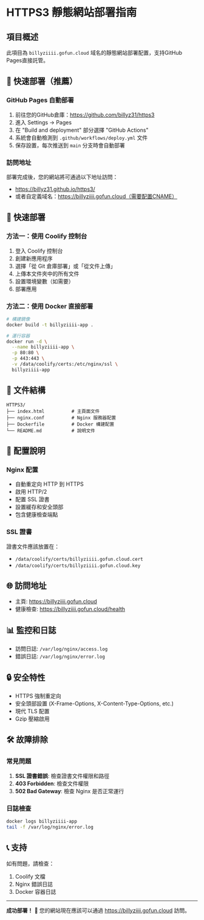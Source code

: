# HTTPS3 靜態網站部署指南

## 項目概述
此項目為 `billyziiii.gofun.cloud` 域名的靜態網站部署配置，支持GitHub Pages直接託管。

## 🚀 快速部署（推薦）

### GitHub Pages 自動部署
1. 前往您的GitHub倉庫：https://github.com/billyz31/https3
2. 進入 Settings → Pages
3. 在 "Build and deployment" 部分選擇 "GitHub Actions"
4. 系統會自動檢測到 `.github/workflows/deploy.yml` 文件
5. 保存設置，每次推送到 `main` 分支時會自動部署

### 訪問地址
部署完成後，您的網站將可通過以下地址訪問：
- https://billyz31.github.io/https3/
- 或者自定義域名：https://billyziiii.gofun.cloud（需要配置CNAME）

## 🚀 快速部署

### 方法一：使用 Coolify 控制台
1. 登入 Coolify 控制台
2. 創建新應用程序
3. 選擇「從 Git 倉庫部署」或「從文件上傳」
4. 上傳本文件夾中的所有文件
5. 設置環境變數（如需要）
6. 部署應用

### 方法二：使用 Docker 直接部署
```bash
# 構建鏡像
docker build -t billyziiii-app .

# 運行容器
docker run -d \
  --name billyziiii-app \
  -p 80:80 \
  -p 443:443 \
  -v /data/coolify/certs:/etc/nginx/ssl \
  billyziiii-app
```

## 📁 文件結構
```
HTTPS3/
├── index.html          # 主頁面文件
├── nginx.conf          # Nginx 服務器配置
├── Dockerfile          # Docker 構建配置
└── README.md           # 說明文件
```

## 🔧 配置說明

### Nginx 配置
- 自動重定向 HTTP 到 HTTPS
- 啟用 HTTP/2
- 配置 SSL 證書
- 設置緩存和安全頭部
- 包含健康檢查端點

### SSL 證書
證書文件應該放置在：
- `/data/coolify/certs/billyziiii.gofun.cloud.cert`
- `/data/coolify/certs/billyziiii.gofun.cloud.key`

## 🌐 訪問地址
- 主頁: https://billyziiii.gofun.cloud
- 健康檢查: https://billyziiii.gofun.cloud/health

## 📊 監控和日誌
- 訪問日誌: `/var/log/nginx/access.log`
- 錯誤日誌: `/var/log/nginx/error.log`

## 🔒 安全特性
- HTTPS 強制重定向
- 安全頭部設置 (X-Frame-Options, X-Content-Type-Options, etc.)
- 現代 TLS 配置
- Gzip 壓縮啟用

## 🛠️ 故障排除

### 常見問題
1. **SSL 證書錯誤**: 檢查證書文件權限和路徑
2. **403 Forbidden**: 檢查文件權限
3. **502 Bad Gateway**: 檢查 Nginx 是否正常運行

### 日誌檢查
```bash
docker logs billyziiii-app
tail -f /var/log/nginx/error.log
```

## 📞 支持
如有問題，請檢查：
1. Coolify 文檔
2. Nginx 錯誤日誌
3. Docker 容器日誌

---
**成功部署！** 🎉 您的網站現在應該可以通過 https://billyziiii.gofun.cloud 訪問。